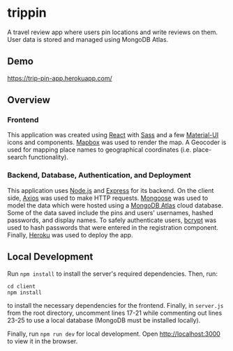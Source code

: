 # trippin

A travel review app where users pin locations and write reviews on them. User data is stored and managed using MongoDB Atlas.

## Demo
https://trip-pin-app.herokuapp.com/

## Overview

### Frontend
This application was created using [React](https://reactjs.org/) with [Sass](https://sass-lang.com/) and a few [Material-UI](https://material-ui.com/) icons and components. [Mapbox](https://www.mapbox.com/) was used to render the map. A Geocoder is used for mapping place names to geographical coordinates (i.e. place-search functionality).

### Backend, Database, Authentication, and Deployment
This application uses [Node.js](https://nodejs.org/en/) and [Express](https://expressjs.com/) for its backend. On the client side, [Axios](https://axios-http.com/docs/intro) was used to make HTTP requests.
[Mongoose](https://mongoosejs.com/) was used to model the data which were hosted using a [MongoDB Atlas](https://www.mongodb.com/cloud/atlas) cloud database. Some of the data saved include the pins and users' usernames, hashed passwords, and display names.
To safely authenticate users, [bcrypt](https://www.npmjs.com/package/bcrypt) was used to hash passwords that were entered in the registration component.
Finally, [Heroku](https://www.heroku.com/) was used to deploy the app.

## Local Development

Run `npm install` to install the server's required dependencies. Then, run:
```
cd client
npm install
```
to install the necessary dependencies for the frontend. Finally, in `server.js` from the root directory, uncomment lines 17-21 while commenting out lines 23-25 to use a local database (MongoDB must be installed locally).

Finally, run `npm run dev` for local development. Open [http://localhost:3000](http://localhost:3000) to view it in the browser. 
